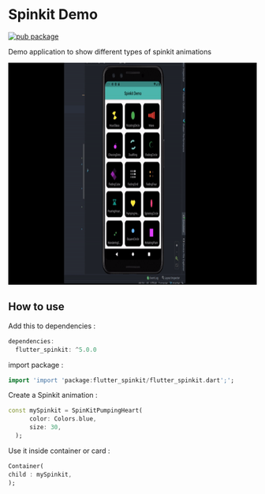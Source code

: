 # Spinkit Demo

[![pub package](https://img.shields.io/pub/v/flip_panel.svg)](https://pub.dev/packages/flutter_spinkit)

Demo application to show different types of spinkit animations

<p>
	<img src="https://github.com/Alpha17-2/spinkit_demo/blob/master/ss/spinkit_demo.gif" width="1050" height="450"  />
</p>

## How to use

Add this to dependencies :

````dart
dependencies:
  flutter_spinkit: ^5.0.0
````
import package :

````dart
import 'import 'package:flutter_spinkit/flutter_spinkit.dart';';
````

Create a Spinkit animation :

````dart
const mySpinkit = SpinKitPumpingHeart(
      color: Colors.blue,
      size: 30,
  );

````
Use it inside container or card :

````dart
Container(
child : mySpinkit,
);

````




